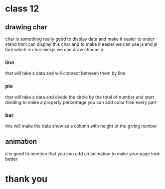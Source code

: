 # class 12
## drawing char 
char is something really good to display data and make it easier to under stand 
html can display this char and to make it easier we can use js and js tool which is char.mini.js
we can draw char as a 
### line 
that will take a data and will connect between them by line 
### pie 
that will take a data and divide the circle by the total of number and start dividing to make a property percentage 
you can add color froe every part 
### bar
this will make the data show as a column with height of the giving number 
 
## animation 
it is good to mention that you can add an animation to make your page look better 
 
# thank you
